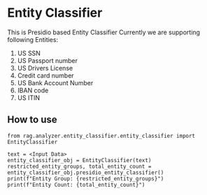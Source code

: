 # Entity Classifier

This is Presidio based Entity Classifier
Currently we are supporting following Entities:
1. US SSN
2. US Passport number
3. US Drivers License
4. Credit card number
5. US Bank Account Number
6. IBAN code
7. US ITIN
    
## How to use

```
from rag.analyzer.entity_classifier.entity_classifier import EntityClassifier

text = <Input Data>
entity_classifier_obj = EntityClassifier(text)
restricted_entity_groups, total_entity_count = entity_classifier_obj.presidio_entity_classifier()
print(f"Entity Group: {restricted_entity_groups}")
print(f"Entity Count: {total_entity_count}")
```
